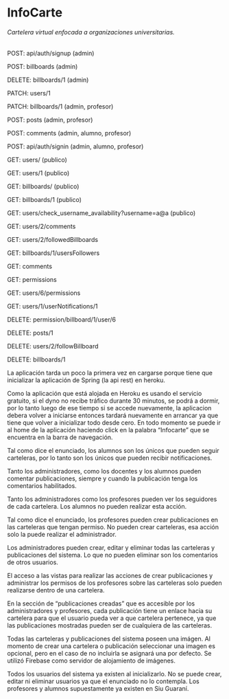 # InfoCarte
###### Cartelera virtual enfocada a organizaciones universitarias.


POST: api/auth/signup (admin)

POST: billboards (admin)

DELETE: billboards/1 (admin)

PATCH: users/1

PATCH: billboards/1 (admin, profesor)

POST: posts (admin, profesor)

POST: comments (admin, alumno, profesor)

POST: api/auth/signin (admin, alumno, profesor)

GET: users/ (publico)

GET: users/1 (publico)

GET: billboards/ (publico)

GET: billboards/1 (publico)

GET: users/check_username_availability?username=a@a (publico)

GET: users/2/comments

GET: users/2/followedBillboards

GET: billboards/1/usersFollowers

GET: comments

GET: permissions

GET: users/6/permissions

GET: users/1/userNotifications/1

DELETE: permission/billboard/1/user/6

DELETE: posts/1

DELETE: users/2/followBillboard

DELETE: billboards/1

La aplicación tarda un poco la primera vez en cargarse porque tiene que inicializar la aplicación de Spring (la api rest) en heroku.

Como la aplicación que está alojada en Heroku es usando el servicio gratuito, si el dyno no recibe tráfico durante 30 minutos, se podrá a dormir, por lo tanto luego de ese tiempo si se accede nuevamente, la aplicacion debera volver a iniciarse entonces tardará nuevamente en arrancar ya que tiene que volver a inicializar todo desde cero.
En todo momento se puede ir al home de la aplicación haciendo click en la palabra “Infocarte” que se encuentra en la barra de navegación.

Tal como dice el enunciado, los alumnos son los únicos que pueden seguir carteleras, por lo tanto son los únicos que pueden recibir notificaciones.

Tanto los administradores, como los docentes y los alumnos pueden comentar publicaciones, siempre y cuando la publicación tenga los comentarios habilitados.

Tanto los administradores como los profesores pueden ver los seguidores de cada cartelera. Los alumnos no pueden realizar esta acción.

Tal como dice el enunciado, los profesores pueden crear publicaciones en las carteleras que tengan permiso. No pueden crear carteleras, esa acción solo la puede realizar el administrador.

Los administradores pueden crear, editar y eliminar todas las carteleras y publicaciones del sistema. Lo que no pueden eliminar son los comentarios de otros usuarios.

El acceso a las vistas para realizar las acciones de crear publicaciones y administrar los permisos de los profesores sobre las carteleras solo pueden realizarse dentro de una cartelera.

En la sección de “publicaciones creadas” que es accesible por los administradores y profesores, cada publicación tiene un enlace hacia su cartelera para que el usuario pueda ver a que cartelera pertenece, ya que las publicaciones mostradas pueden ser de cualquiera de las carteleras.

Todas las carteleras y publicaciones del sistema poseen una imágen. Al momento de crear una cartelera o publicación seleccionar una imagen es opcional, pero en el caso de no incluirla se asignará una por defecto.
Se utilizó Firebase como servidor de alojamiento de imágenes.

Todos los usuarios del sistema ya existen al inicializarlo. No se puede crear, editar ni eliminar usuarios ya que el enunciado no lo contempla. Los profesores y alumnos supuestamente ya existen en Siu Guaraní.
